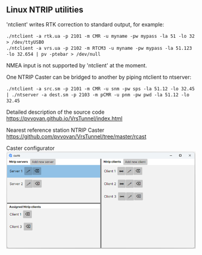 ## Linux NTRIP utilities

'ntclient' writes RTK correction to standard output, for example:
```
./ntclient -a rtk.ua -p 2101 -m CMR -u myname -pw mypass -la 51 -lo 32 > /dev/ttyUSB0
./ntclient -a vrs.ua -p 2102 -m RTCM3 -u myname -pw mypass -la 51.123 -lo 32.654 | pv -ptebar > /dev/null
```
NMEA input is not supported by 'ntclient' at the moment.

One NTRIP Caster can be bridged to another by piping ntclient to ntserver:
```
./ntclient -a src.sm -p 2101 -m CMR -u snm -pw sps -la 51.12 -lo 32.45 | ./ntserver -a dest.sm -p 2103 -m pCMR -u pnm -pw pwd -la 51.12 -lo 32.45
```
Detailed description of the source code
https://pvvovan.github.io/VrsTunnel/index.html

Nearest reference station NTRIP Caster
https://github.com/pvvovan/VrsTunnel/tree/master/rcast

Caster configurator
![plot](dashb_shot.png)
